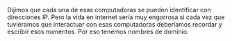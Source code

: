 Dijimos que cada una de esas computadoras se pueden identificar con direcciones IP. Pero la vida en internet sería muy engorrosa si cada vez que tuviéramos que interactuar con esas computadoras deberíamos recordar y escribir esos numeritos. Por eso tenemos nombres de dominio.  
